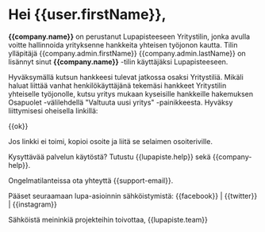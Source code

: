 # Hei {{user.firstName}},

**{{company.name}}** on perustanut Lupapisteeseen Yritystilin, jonka avulla voitte hallinnoida yrityksenne hankkeita yhteisen ty&ouml;jonon kautta. Tilin yll&auml;pit&auml;j&auml; {{company.admin.firstName}} {{company.admin.lastName}} on lis&auml;nnyt sinut **{{company.name}}** -tilin k&auml;ytt&auml;j&auml;ksi Lupapisteeseen.

Hyv&auml;ksym&auml;ll&auml; kutsun hankkeesi tulevat jatkossa osaksi Yritystili&auml;. Mik&auml;li haluat liitt&auml;&auml; vanhat henkilökäyttäjänä tekemäsi hankkeet Yritystilin yhteiselle ty&ouml;jonolle, kutsu yritys mukaan kyseisille hankkeille hakemuksen Osapuolet -välilehdellä "Valtuuta uusi yritys" -painikkeesta. Hyv&auml;ksy liittymisesi oheisella linkill&auml;:

{{ok}}

Jos linkki ei toimi, kopioi osoite ja liit&auml; se selaimen osoiteriville.

Kysytt&auml;v&auml;&auml; palvelun k&auml;yt&ouml;st&auml;? Tutustu {{lupapiste.help}} sek&auml; {{company-help}}.

Ongelmatilanteissa ota yhteytt&auml; {{support-email}}.

P&auml;&auml;set seuraamaan lupa-asioinnin s&auml;hk&ouml;istymist&auml;: {{facebook}} | {{twitter}} | {{instagram}}

S&auml;hk&ouml;ist&auml; meininki&auml; projekteihin toivottaa,
{{lupapiste.team}}
